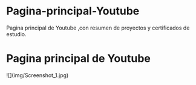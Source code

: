 # Pagina-principal-Youtube
Pagina principal de Youtube ,con resumen de proyectos y certificados de estudio.
<h1>Pagina principal de Youtube</h1>
![](img/Screenshot_1.jpg)

